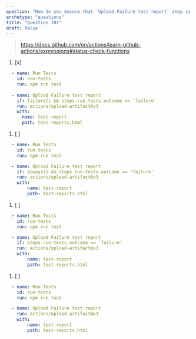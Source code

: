 ```yaml
---
question: "How do you ensure that `Upload Failure test report` step is be executed only if `Run Tests` step fails?"
archetype: "questions"
title: "Question 101"
draft: false
---
```



> https://docs.github.com/en/actions/learn-github-actions/expressions#status-check-functions
1. [x] 
```yaml
  - name: Run Tests
    id: run-tests
    run: npm run test
    
  - name: Upload Failure test report
    if: failure() && steps.run-tests.outcome == 'failure'
    run: actions/upload-artifact@v3
    with:
      name: test-report
      path: test-reports.html
```
1. [ ] 
```yaml
  - name: Run Tests
    id: run-tests
    run: npm run test

  - name: Upload Failure test report
    if: always() && steps.run-tests.outcome == 'failure'
    run: actions/upload-artifact@v3
    with:
        name: test-report
        path: test-reports.html
```
1. [ ] 
```yaml
  - name: Run Tests
    id: run-tests
    run: npm run test

  - name: Upload Failure test report
    if: steps.run-tests.outcome == 'failure'
    run: actions/upload-artifact@v3
    with:
        name: test-report
        path: test-reports.html
```
1. [ ] 
```yaml
  - name: Run Tests
    id: run-tests
    run: npm run test

  - name: Upload Failure test report
    run: actions/upload-artifact@v3
    with:
        name: test-report
        path: test-reports.html
```
